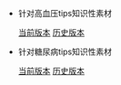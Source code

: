 - 针对高血压tips知识性素材

  [当前版本](https://www.processon.com/view/link/5fce4d7de401fd19980f66ad)
  [历史版本](https://www.processon.com/view/link/5fc74d781e08537a694068af)

- 针对糖尿病tips知识性素材

  [当前版本](https://www.processon.com/view/link/5fce4d7de401fd19980f66ad)
  [历史版本](https://www.processon.com/view/link/5fc98cfce0b34d4f98d003d2)

